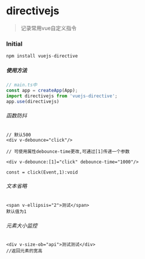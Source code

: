 # directivejs

> 记录常用vue自定义指令

### Initial

```js
npm install vuejs-directive
```

##### 使用方法

```js
// main.ts中
const app = createApp(App);
import directivejs from 'vuejs-directive';
app.use(directivejs)
```

###### 函数防抖

```template
// 默认500
<div v-debounce="click"/>

// 可使用属性debounce-time更改,可通过[1]传递一个参数

<div v-debounce:[1]="click" debounce-time="1000"/>

const = click(Event,1):void

```

###### 文本省略

```template
<span v-ellipsis="2">测试</span>
默认值为1
```

###### 元素大小监控

```template
<div v-size-ob="api">测试测试</div>
//返回元素的宽高
```
